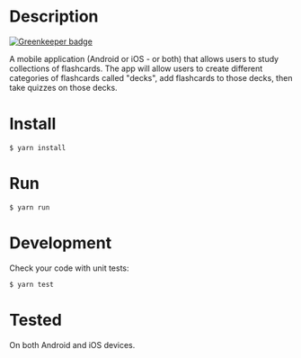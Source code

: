 # Description

[![Greenkeeper badge](https://badges.greenkeeper.io/maxbogus/MobileFlashcards.svg)](https://greenkeeper.io/)

A mobile application (Android or iOS - or both) that allows users to study collections of flashcards. The app will allow users to create different categories of flashcards called "decks", add flashcards to those decks, then take quizzes on those decks.

# Install
```
$ yarn install
```

# Run
```
$ yarn run
```

# Development
Check your code with unit tests:
```$xslt
$ yarn test
```

# Tested
On both Android and iOS devices.